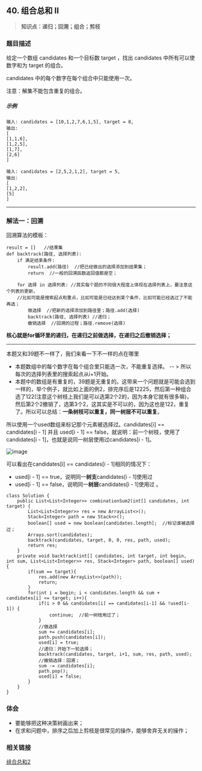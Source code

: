 ## 40. 组合总和 II

> **知识点：递归；回溯；组合；剪枝**
### 题目描述

给定一个数组 candidates 和一个目标数 target ，找出 candidates 中所有可以使数字和为 target 的组合。

candidates 中的每个数字在每个组合中只能使用一次。

注意：解集不能包含重复的组合。

##### 示例

```
输入: candidates = [10,1,2,7,6,1,5], target = 8,
输出:
[
[1,1,6],
[1,2,5],
[1,7],
[2,6]
]

输入: candidates = [2,5,2,1,2], target = 5,
输出:
[
[1,2,2],
[5]
]
```
---
### 解法一：回溯

回溯算法的模板：
```
result = []   //结果集
def backtrack(路径, 选择列表):
    if 满足结束条件:
        result.add(路径)  //把已经做出的选择添加到结果集；
        return  //一般的回溯函数返回值都是空；

    for 选择 in 选择列表: //其实每个题的不同很大程度上体现在选择列表上，要注意这个列表的更新，
    //比如可能是搜索起点和重点，比如可能是已经达到某个条件，比如可能已经选过了不能再选；
        做选择  //把新的选择添加到路径里；路径.add(选择)
        backtrack(路径, 选择列表) //递归；
        撤销选择  //回溯的过程；路径.remove(选择)
```

**核心就是for循环里的递归，在递归之前做选择，在递归之后撤销选择；**

---

本题又和39题不一样了，我们来看一下不一样的点在哪里    
- 本题数组中的每个数字在每个组合里只能选一次，不能重复选择。 -- > 所以每次的选择列表里的搜索起点从i+1开始。   
- 本题中的数组是有重复的，39题是无重复的。这带来一个问题就是可能会选到一样的，举个例子，就比如上面的例2，排完序后是12225，然后第一种组合选了122(注意这个树枝上我们是可以选第2个2的，因为本身它就有很多嘛)，然后第2个2撤销了，选第3个2，这其实是不可以的，因为这也是122，重复了。所以可以总结：**一条树枝可以重复，同一树层不可以重复**。   

所以使用一个used数组来标记那个元素被选择过。candidates[i] == candidates[i - 1] 并且 used[i - 1] == false，就说明：前一个树枝，使用了candidates[i - 1]，也就是说同一树层使用过candidates[i - 1]。


![image](https://note.youdao.com/yws/public/resource/2946380d68a8807311ffcfab2987253a/xmlnote/24C3FEE1E559439289C9A76050C95C2E/14990)    

可以看出在candidates[i] == candidates[i - 1]相同的情况下：

- used[i - 1] == true，说明同一**树支**candidates[i - 1]使用过
- used[i - 1] == false，说明同一**树层**candidates[i - 1]使用过
。

```
class Solution {
    public List<List<Integer>> combinationSum2(int[] candidates, int target) {
        List<List<Integer>> res = new ArrayList<>();
        Stack<Integer> path = new Stack<>();
        boolean[] used = new boolean[candidates.length];  //标记谁被选择过；
        Arrays.sort(candidates);
        backtrack(candidates, target, 0, 0, res, path, used);
        return res;
    }
    private void backtrack(int[] candidates, int target, int begin, int sum, List<List<Integer>> res, Stack<Integer> path, boolean[] used){
        if(sum == target){
            res.add(new ArrayList<>(path));
            return;
        }
        for(int i = begin; i < candidates.length && sum + candidates[i] <= target; i++){
            if(i > 0 && candidates[i] == candidates[i-1] && !used[i-1]) {
                continue;  //前一树枝用过了；
            } 
            //做选择
            sum += candidates[i];
            path.push(candidates[i]);
            used[i] = true;
            //递归：开始下一轮选择；
            backtrack(candidates, target, i+1, sum, res, path, used);
            //撤销选择：回溯；
            sum -= candidates[i];
            path.pop();
            used[i] = false;
        }
    }
}
```

### 体会

- 要能够把这种决策树画出来；
- 在求和问题中，排序之后加上剪枝是很常见的操作，能够舍弃无关的操作；  

### 相关链接  

[组合总和2](https://leetcode-cn.com/problems/combination-sum-ii/solution/dai-ma-sui-xiang-lu-dai-ni-xue-tou-hui-s-ig29/)
